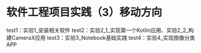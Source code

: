 # 软件工程项目实践（3）移动方向
test1：实验1_安装相关软件
test2：实验2_1_实现第一个Kotlin应用、实验2_2_构建CameraX应用
test3：实验3_Notebook基础实践
test4：实验4_实现图像分类APP
